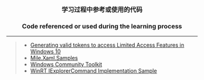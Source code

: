 ### <p align="center">学习过程中参考或使用的代码</p>
### <p align="center">Code referenced or used during the learning process</p>

------

> * [Generating valid tokens to access Limited Access Features in Windows 10](https://www.withinrafael.com/2021/01/04/generating-valid-tokens-to-access-limited-access-features-in-windows-10)&emsp;
> * [Mile.Xaml.Samples](https://github.com/ProjectMile/Mile.Xaml.Samples)&emsp;
> * [Windows Community Toolkit](https://github.com/CommunityToolkit/WindowsCommunityToolkit)&emsp;
> * [WinRT IExplorerCommand Implementation Sample](https://github.com/roxk/WinRTExplorerCommandSample)&emsp;
